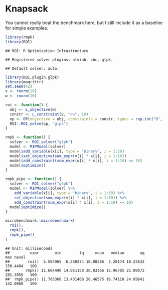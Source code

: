 Knapsack
================

You cannot really beat the benchmark here, but I still include it as a
baseline for simple examples.

``` r
library(rmpk)
library(ROI)
```

    ## ROI: R Optimization Infrastructure

    ## Registered solver plugins: nlminb, cbc, glpk.

    ## Default solver: auto.

``` r
library(ROI.plugin.glpk)
library(magrittr)
set.seed(42)
v <- rnorm(10)
w <- rnorm(10)

roi <- function() {
  obj <- L_objective(w)
  constr <- L_constraint(v, "<=", 10)
  op <- OP(objective = obj, constraints = constr, types = rep.int("B", 10), maximum = FALSE)
  ROI::ROI_solve(op, "glpk")
}

rmpk <- function() {
  solver <- ROI_solver("glpk")
  model <- MIPModel(solver)
  model$add_variable(x[i], type = "binary", i = 1:10)
  model$set_objective(sum_expr(v[i] * x[i], i = 1:10))
  model$add_constraint(sum_expr(w[i] * x[i], i = 1:10) <= 10)
  model$optimize()
}

rmpk_pipe <- function() {
  solver <- ROI_solver("glpk")
  model <- MIPModel(solver) %>% 
    add_variable(x[i], type = "binary", i = 1:10) %>%
    set_objective(sum_expr(v[i] * x[i], i = 1:10)) %>%
    add_constraint(sum_expr(w[i] * x[i], i = 1:10) <= 10)
  model$optimize()
}

microbenchmark::microbenchmark(
  roi(),
  rmpk(),
  rmpk_pipe()
)
```

    ## Unit: milliseconds
    ##         expr       min        lq     mean   median       uq      max neval
    ##        roi()  5.594965  6.350374 10.88386  7.20174 10.23632 150.4404   100
    ##       rmpk() 11.664490 14.051158 20.83366 15.96785 21.00672 201.3955   100
    ##  rmpk_pipe() 11.785360 13.431408 20.46575 16.74110 24.69841 142.0868   100
